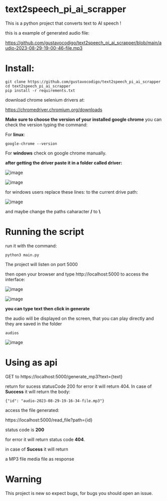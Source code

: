 # text2speech_pi_ai_scrapper
This is a python project that converts text to AI speech !

this is a example of generated audio file:<br>

https://github.com/gustavocodigo/text2speech_pi_ai_scrapper/blob/main/audio-2023-08-29-19-00-46-file.mp3


# Install:

```
git clone https://github.com/gustavocodigo/text2speech_pi_ai_scrapper
cd text2speech_pi_ai_scrapper
pip install -r requirements.txt
```





download chrome selenium drivers at:

https://chromedriver.chromium.org/downloads


**Make sure to choose the version of your installed google chrome**
you can check the version typing the command:

For **linux**:
```
google-chrome --version
```

For **windows** check on google chrome manually.

**after getting the driver paste it in a folder called driver:**

![image](https://github.com/gustavocodigo/text2speech_pi_ai_scrapper/assets/108258194/ca2d856b-a448-47b1-aff9-cee761e495b0)




![image](https://github.com/gustavocodigo/text2speech_pi_ai_scrapper/assets/108258194/0400cb6e-06b0-40f8-be72-aba8dcf1c341)

 for windows users replace these lines:
 to the current drive path:

![image](https://github.com/gustavocodigo/text2speech_pi_ai_scrapper/assets/108258194/44d2d8ba-ba00-4267-93dc-26f831ace17b)

and maybe change the paths caharacter **/** to **\\**

# Running the script 


run it with the command:

```
python3 main.py
```


The project will listen on port 5000

then open your browser and type http://localhost:5000
to access the interface:

![image](https://github.com/gustavocodigo/text2speech_pi_ai_scrapper/assets/108258194/03750e45-1891-423b-91d1-e395245d5a07)


![image](https://github.com/gustavocodigo/text2speech_pi_ai_scrapper/assets/108258194/332f74bd-ff3d-4302-88ba-a0ee9443d02a)

**you can type text then click in generate**

the audio will be displayed on the screen, that you can play directly and they are saved in the folder
```
audios
```
![image](https://github.com/gustavocodigo/text2speech_pi_ai_scrapper/assets/108258194/26be59cb-059c-4090-bb7b-c5b952d3fd26)





# Using as api

GET to 
https://localhost:5000/generate_mp3?text={text}

return for sucess statusCode 200 for error it will return 404.
In case of **Success** it will return the body:
```
{"id": "audio-2023-08-29-19-16-34-file.mp3"}
```


access the file generated:

https://localhost:5000/read_file?path={id}

status code is **200**

for error it will return status code **404**.

in case of **Sucess** it will return

a MP3 file media file as response



# Warning

This project is new so expect bugs, for bugs you should open an issue.
